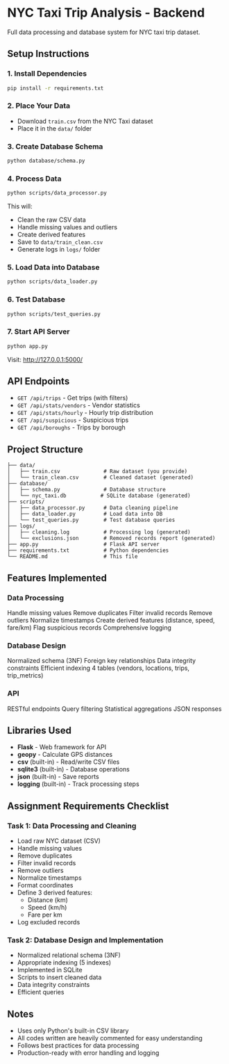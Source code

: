 # NYC Taxi Trip Analysis - Backend

Full data processing and database system for NYC taxi trip dataset.

## Setup Instructions

### 1. Install Dependencies
```bash
pip install -r requirements.txt
```

### 2. Place Your Data
- Download `train.csv` from the NYC Taxi dataset
- Place it in the `data/` folder

### 3. Create Database Schema
```bash
python database/schema.py
```

### 4. Process Data
```bash
python scripts/data_processor.py
```
This will:
- Clean the raw CSV data
- Handle missing values and outliers
- Create derived features
- Save to `data/train_clean.csv`
- Generate logs in `logs/` folder

### 5. Load Data into Database
```bash
python scripts/data_loader.py
```

### 6. Test Database
```bash
python scripts/test_queries.py
```

### 7. Start API Server
```bash
python app.py
```
Visit: http://127.0.0.1:5000/

## API Endpoints

- `GET /api/trips` - Get trips (with filters)
- `GET /api/stats/vendors` - Vendor statistics
- `GET /api/stats/hourly` - Hourly trip distribution
- `GET /api/suspicious` - Suspicious trips
- `GET /api/boroughs` - Trips by borough

## Project Structure

```
├── data/
│   ├── train.csv              # Raw dataset (you provide)
│   └── train_clean.csv        # Cleaned dataset (generated)
├── database/
│   ├── schema.py              # Database structure
│   └── nyc_taxi.db           # SQLite database (generated)
├── scripts/
│   ├── data_processor.py      # Data cleaning pipeline
│   ├── data_loader.py         # Load data into DB
│   └── test_queries.py        # Test database queries
├── logs/
│   ├── cleaning.log           # Processing log (generated)
│   └── exclusions.json        # Removed records report (generated)
├── app.py                     # Flask API server
├── requirements.txt           # Python dependencies
└── README.md                  # This file
```

## Features Implemented

### Data Processing
Handle missing values
Remove duplicates
Filter invalid records
Remove outliers
Normalize timestamps
Create derived features (distance, speed, fare/km)
Flag suspicious records
Comprehensive logging

### Database Design
Normalized schema (3NF)
Foreign key relationships
Data integrity constraints
Efficient indexing
4 tables (vendors, locations, trips, trip_metrics)

### API
RESTful endpoints
Query filtering
Statistical aggregations
JSON responses

## Libraries Used

- **Flask** - Web framework for API
- **geopy** - Calculate GPS distances
- **csv** (built-in) - Read/write CSV files
- **sqlite3** (built-in) - Database operations
- **json** (built-in) - Save reports
- **logging** (built-in) - Track processing steps

## Assignment Requirements Checklist

### Task 1: Data Processing and Cleaning
- Load raw NYC dataset (CSV)
- Handle missing values
- Remove duplicates
- Filter invalid records
- Remove outliers
- Normalize timestamps
- Format coordinates
- Define 3 derived features:
  - Distance (km)
  - Speed (km/h)
  - Fare per km
- Log excluded records

### Task 2: Database Design and Implementation
- Normalized relational schema (3NF)
- Appropriate indexing (5 indexes)
- Implemented in SQLite
- Scripts to insert cleaned data
- Data integrity constraints
- Efficient queries

## Notes

- Uses only Python's built-in CSV library
- All codes written are heavily commented for easy understanding
- Follows best practices for data processing
- Production-ready with error handling and logging


